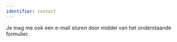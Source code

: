 ```yaml
---
identifier: contact
---
```

Je mag me ook een e-mail sturen door middel van het onderstaande formulier.
